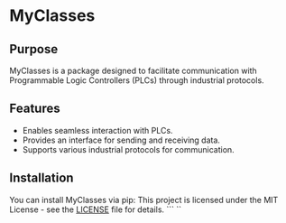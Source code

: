 # MyClasses

## Purpose

MyClasses is a package designed to facilitate communication with Programmable Logic Controllers (PLCs) through industrial protocols.

## Features

- Enables seamless interaction with PLCs.
- Provides an interface for sending and receiving data.
- Supports various industrial protocols for communication.

## Installation

You can install MyClasses via pip:
This project is licensed under the MIT License - see the [LICENSE](LICENSE.txt) file for details.
``` ``
